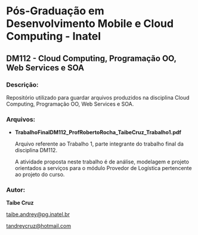 # Pós-Graduação em Desenvolvimento Mobile e Cloud Computing - Inatel
## DM112 - Cloud Computing, Programação OO, Web Services e SOA
### Descrição:
Repositório utilizado para guardar arquivos produzidos na disciplina Cloud Computing, Programação OO, Web Services e SOA.
### Arquivos:
+ **TrabalhoFinalDM112_ProfRobertoRocha_TaibeCruz_Trabalho1.pdf**

  Arquivo referente ao Trabalho 1, parte integrante do trabalho final da disciplina DM112.

  A atividade proposta neste trabalho é de análise, modelagem e projeto orientados a serviços para o módulo Provedor de Logística pertencente ao projeto do curso.
  
### Autor:
**Taíbe Cruz**

taibe.andrey@pg.inatel.br

tandreycruz@hotmail.com
